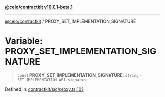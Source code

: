[**@celo/contractkit v10.0.1-beta.1**](../README.md)

***

[@celo/contractkit](../globals.md) / PROXY\_SET\_IMPLEMENTATION\_SIGNATURE

# Variable: PROXY\_SET\_IMPLEMENTATION\_SIGNATURE

> `const` **PROXY\_SET\_IMPLEMENTATION\_SIGNATURE**: `string` = `SET_IMPLEMENTATION_ABI.signature`

Defined in: [contractkit/src/proxy.ts:109](https://github.com/celo-org/developer-tooling/blob/master/packages/sdk/contractkit/src/proxy.ts#L109)
